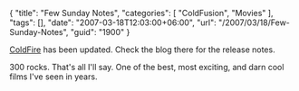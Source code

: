 {
	"title": "Few Sunday Notes",
	"categories": [
		"ColdFusion",
		"Movies"
	],
	"tags": [],
	"date": "2007-03-18T12:03:00+06:00",
	"url": "/2007/03/18/Few-Sunday-Notes",
	"guid": "1900"
}

<a href="http://coldfire.riaforge.org">ColdFire</a> has been updated. Check the blog there for the release notes.

300 rocks. That's all I'll say. One of the best, most exciting, and darn cool films I've seen in years.